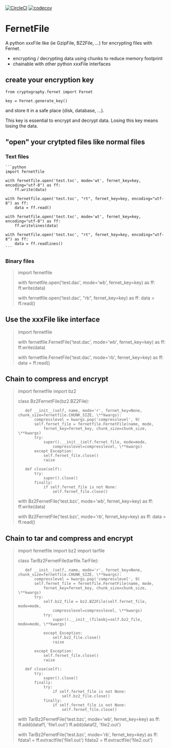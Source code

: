 [![CircleCI](https://dl.circleci.com/status-badge/img/gh/bibi21000/FernetFile/tree/main.svg?style=svg)](https://dl.circleci.com/status-badge/redirect/gh/bibi21000/FernetFile/tree/main)
[![codecov](https://codecov.io/gh/bibi21000/FernetFile/graph/badge.svg?token=4124GIOJAK)](https://codecov.io/gh/bibi21000/FernetFile)

# FernetFile
A python xxxFile like (ie GzipFile, BZ2File, ...) for encrypting files with Fernet.

 - encrypting / decrypting data using chunks to reduce memory footprint
 - chainable with other python xxxFile interfaces


## create your encryption key


    from cryptography.fernet import Fernet

    key = Fernet.generate_key()

and store it in a safe place (disk, database, ...).

This key is essential to encrypt and decrypt data.
Losing this key means losing the data.

## "open" your crytpted files like normal files

### Text files

    ```python
    import fernetfile

    with fernetfile.open('test.txc', mode='wt', fernet_key=key, encoding="utf-8") as ff:
        ff.write(data)

    with fernetfile.open('test.txc', "rt", fernet_key=key, encoding="utf-8") as ff:
        data = ff.read()

    with fernetfile.open('test.txc', mode='wt', fernet_key=key, encoding="utf-8") as ff:
        ff.writelines(data)

    with fernetfile.open('test.txc', "rt", fernet_key=key, encoding="utf-8") as ff:
        data = ff.readlines()
    ```

### Binary files

>    import fernetfile
>
>    with fernetfile.open('test.dac', mode='wb', fernet_key=key) as ff:
>        ff.write(data)
>
>    with fernetfile.open('test.dac', "rb", fernet_key=key) as ff:
>        data = ff.read()

## Use the xxxFile like interface

>    import fernetfile
>
>    with fernetfile.FernetFile('test.dac', mode='wb', fernet_key=key) as ff:
>        ff.write(data)
>
>    with fernetfile.FernetFile('test.dac', mode='rb', fernet_key=key) as ff:
>        data = ff.read()

## Chain to compress and encrypt

>    import fernetfile
>    import bz2
>
>    class Bz2FernetFile(bz2.BZ2File):
>
>        def __init__(self, name, mode='r', fernet_key=None, chunk_size=fernetfile.CHUNK_SIZE, \**kwargs):
>            compresslevel = kwargs.pop('compresslevel', 9)
>            self.fernet_file = fernetfile.FernetFile(name, mode,
>                fernet_key=fernet_key, chunk_size=chunk_size, \**kwargs)
>            try:
>                super().__init__(self.fernet_file, mode=mode,
>                    compresslevel=compresslevel, \**kwargs)
>            except Exception:
>                self.fernet_file.close()
>                raise
>
>        def close(self):
>            try:
>                super().close()
>            finally:
>                if self.fernet_file is not None:
>                    self.fernet_file.close()
>
>
>    with Bz2FernetFile('test.bzc', mode='wb', fernet_key=key) as ff:
>        ff.write(data)
>
>    with Bz2FernetFile('test.bzc', mode='rb', fernet_key=key) as ff:
>        data = ff.read()

## Chain to tar and compress and encrypt

>    import fernetfile
>    import bz2
>    import tarfile
>
>    class TarBz2FernetFile(tarfile.TarFile):
>
>        def __init__(self, name, mode='r', fernet_key=None, chunk_size=fernetfile.CHUNK_SIZE, \**kwargs):
>            compresslevel = kwargs.pop('compresslevel', 9)
>            self.fernet_file = fernetfile.FernetFile(name, mode,
>                fernet_key=fernet_key, chunk_size=chunk_size, \**kwargs)
>            try:
>                self.bz2_file = bz2.BZ2File(self.fernet_file, mode=mode,
>                    compresslevel=compresslevel, \**kwargs)
>                try:
>                    super().__init__(fileobj=self.bz2_file, mode=mode, \**kwargs)
>
>                except Exception:
>                    self.bz2_file.close()
>                    raise
>
>            except Exception:
>                self.fernet_file.close()
>                raise
>
>        def close(self):
>            try:
>                super().close()
>            finally:
>                try:
>                    if self.fernet_file is not None:
>                        self.bz2_file.close()
>                finally:
>                    if self.fernet_file is not None:
>                        self.fernet_file.close()
>
>
>    with TarBz2FernetFile('test.bzc', mode='wb', fernet_key=key) as ff:
>        ff.add(dataf1, 'file1.out')
>        ff.add(dataf2, 'file2.out')
>
>    with TarBz2FernetFile('test.bzc', mode='rb', fernet_key=key) as ff:
>        fdata1 = ff.extractfile('file1.out')
>        fdata2 = ff.extractfile('file2.out')

